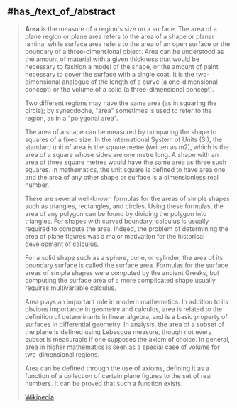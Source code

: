 ﻿---
has_id_wikidata: Q11500
subclass_of:
- "[[_Standards/WikiData/WD~physical_quantity,107715]]"
- "[[_Standards/WikiData/WD~scalar_quantity,181175]]"
- "[[_Standards/WikiData/WD~definite_integral,1991596]]"
- "[[_Standards/WikiData/WD~ISQ_derived_quantity,30337763]]"
- '[[_Standards/WikiData/WD~area,111811675]]'
- "[[_Standards/WikiData/WD~geometric_measure,123410660]]"
different_from:
- '[[_Standards/WikiData/WD~square,174782]]'
- "[[_Standards/WikiData/WD~surface_area,1379273]]"
described_by_source:
- "[[_Standards/WikiData/WD~Encyclopædia_Britannica_11th_edition,867541]]"
- "[[_Standards/WikiData/WD~Encyclopædia_Britannica_Ninth_Edition,20096917]]"
- "[[_Standards/WikiData/WD~ISO_80000-3_2006_Quantities_and_units_—_Part_3__Space_and_time,26711932]]"
- "[[_Standards/WikiData/WD~ISO_80000-3_2019_Quantities_and_units_—_Part_3__Space_and_time,90137277]]"
topic_s_main_Wikimedia_portal: "[[_Standards/WikiData/WD~Contents_Portals,5008867]]"
maintained_by_WikiProject: "[[_Standards/WikiData/WD~WikiProject_Mathematics,8487137]]"
permanent_duplicated_item: '[[_Standards/WikiData/WD~Q110206152,110206152]]'
pronunciation_audio: "http://commons.wikimedia.org/wiki/Special:FilePath/LL-Q1571%20%28mar%29-Vj18081991-%E0%A4%95%E0%A5%8D%E0%A4%B7%E0%A5%87%E0%A4%A4%E0%A5%8D%E0%A4%B0%E0%A4%AB%E0%A4%B3.wav"
Stack_Exchange_tag: "https://stackoverflow.com/tags/area"
IEV_number: 102-04-33
OpenStreetMap_tag_or_key: "Key:area"
defining_formula: "<math xmlns=\"http://www.w3.org/1998/Math/MathML\" display=\"block\" alttext=\"{\\displaystyle A=\\iint \\mathrm {d} x\\mathrm {d} y}\">\n  <semantics>\n    <mrow class=\"MJX-TeXAtom-ORD\">\n      <mstyle displaystyle=\"true\" scriptlevel=\"0\">\n        <mi>A</mi>\n        <mo>=</mo>\n        <mo>&#x222C;<!-- ∬ --></mo>\n        <mrow class=\"MJX-TeXAtom-ORD\">\n          <mi mathvariant=\"normal\">d</mi>\n        </mrow>\n        <mi>x</mi>\n        <mrow class=\"MJX-TeXAtom-ORD\">\n          <mi mathvariant=\"normal\">d</mi>\n        </mrow>\n        <mi>y</mi>\n      </mstyle>\n    </mrow>\n    <annotation encoding=\"application/x-tex\">{\\displaystyle A=\\iint \\mathrm {d} x\\mathrm {d} y}</annotation>\n  </semantics>\n</math>"
in_defining_formula:
- "<math xmlns=\"http://www.w3.org/1998/Math/MathML\" display=\"block\" alttext=\"{\\displaystyle y}\">\n  <semantics>\n    <mrow class=\"MJX-TeXAtom-ORD\">\n      <mstyle displaystyle=\"true\" scriptlevel=\"0\">\n        <mi>y</mi>\n      </mstyle>\n    </mrow>\n    <annotation encoding=\"application/x-tex\">{\\displaystyle y}</annotation>\n  </semantics>\n</math>"
- "<math xmlns=\"http://www.w3.org/1998/Math/MathML\" display=\"block\" alttext=\"{\\displaystyle A}\">\n  <semantics>\n    <mrow class=\"MJX-TeXAtom-ORD\">\n      <mstyle displaystyle=\"true\" scriptlevel=\"0\">\n        <mi>A</mi>\n      </mstyle>\n    </mrow>\n    <annotation encoding=\"application/x-tex\">{\\displaystyle A}</annotation>\n  </semantics>\n</math>"
- "<math xmlns=\"http://www.w3.org/1998/Math/MathML\" display=\"block\" alttext=\"{\\displaystyle x}\">\n  <semantics>\n    <mrow class=\"MJX-TeXAtom-ORD\">\n      <mstyle displaystyle=\"true\" scriptlevel=\"0\">\n        <mi>x</mi>\n      </mstyle>\n    </mrow>\n    <annotation encoding=\"application/x-tex\">{\\displaystyle x}</annotation>\n  </semantics>\n</math>"
quantity_symbol_LaTeX_:
- "<math xmlns=\"http://www.w3.org/1998/Math/MathML\" display=\"block\" alttext=\"{\\displaystyle A}\">\n  <semantics>\n    <mrow class=\"MJX-TeXAtom-ORD\">\n      <mstyle displaystyle=\"true\" scriptlevel=\"0\">\n        <mi>A</mi>\n      </mstyle>\n    </mrow>\n    <annotation encoding=\"application/x-tex\">{\\displaystyle A}</annotation>\n  </semantics>\n</math>"
- "<math xmlns=\"http://www.w3.org/1998/Math/MathML\" display=\"block\" alttext=\"{\\displaystyle S}\">\n  <semantics>\n    <mrow class=\"MJX-TeXAtom-ORD\">\n      <mstyle displaystyle=\"true\" scriptlevel=\"0\">\n        <mi>S</mi>\n      </mstyle>\n    </mrow>\n    <annotation encoding=\"application/x-tex\">{\\displaystyle S}</annotation>\n  </semantics>\n</math>"
ISQ_dimension: "<math xmlns=\"http://www.w3.org/1998/Math/MathML\" display=\"block\" alttext=\"{\\displaystyle {\\mathsf {L}}^{2}}\">\n  <semantics>\n    <mrow class=\"MJX-TeXAtom-ORD\">\n      <mstyle displaystyle=\"true\" scriptlevel=\"0\">\n        <msup>\n          <mrow class=\"MJX-TeXAtom-ORD\">\n            <mrow class=\"MJX-TeXAtom-ORD\">\n              <mi mathvariant=\"sans-serif\">L</mi>\n            </mrow>\n          </mrow>\n          <mrow class=\"MJX-TeXAtom-ORD\">\n            <mn>2</mn>\n          </mrow>\n        </msup>\n      </mstyle>\n    </mrow>\n    <annotation encoding=\"application/x-tex\">{\\displaystyle {\\mathsf {L}}^{2}}</annotation>\n  </semantics>\n</math>"
Wikidata_property: area
recommended_unit_of_measurement: "[[_Standards/WikiData/WD~square_metre,25343]]"
follows: '[[_Standards/WikiData/WD~length,36253]]'
followed_by: '[[_Standards/WikiData/WD~volume,39297]]'
quantity_symbol_string_: S
Colon_Classification: C152
Commons_category: Area
---

## #has_/text_of_/abstract 

> **Area** is the measure of a region's size on a surface. The area of a plane region or plane area refers to the area of a shape or planar lamina, while surface area refers to the area of an open surface or the boundary of a three-dimensional object. Area can be understood as the amount of material with a given thickness that would be necessary to fashion a model of the shape, or the amount of paint necessary to cover the surface with a single coat. It is the two-dimensional analogue of the length of a curve (a one-dimensional concept) or the volume of a solid (a three-dimensional concept).
>
> Two different regions may have the same area (as in squaring the circle); by synecdoche, "area" sometimes is used to refer to the region, as in a "polygonal area".
>
> The area of a shape can be measured by comparing the shape to squares of a fixed size. In the International System of Units (SI), the standard unit of area is the square metre (written as m2), which is the area of a square whose sides are one metre long.  A shape with an area of three square metres would have the same area as three such squares.  In mathematics, the unit square is defined to have area one, and the area of any other shape or surface is a dimensionless real number.
>
> There are several well-known formulas for the areas of simple shapes such as triangles, rectangles, and circles.  Using these formulas, the area of any polygon can be found by dividing the polygon into triangles.  For shapes with curved boundary, calculus is usually required to compute the area.  Indeed, the problem of determining the area of plane figures was a major motivation for the historical development of calculus.
>
> For a solid shape such as a sphere, cone, or cylinder, the area of its boundary surface is called the surface area. Formulas for the surface areas of simple shapes were computed by the ancient Greeks, but computing the surface area of a more complicated shape usually requires multivariable calculus.
>
> Area plays an important role in modern mathematics.  In addition to its obvious importance in geometry and calculus, area is related to the definition of determinants in linear algebra, and is a basic property of surfaces in differential geometry. In analysis, the area of a subset of the plane is defined using Lebesgue measure, though not every subset is measurable if one supposes the axiom of choice.  In general, area in higher mathematics is seen as a special case of volume for two-dimensional regions.
>
> Area can be defined through the use of axioms, defining it as a function of a collection of certain plane figures to the set of real numbers. It can be proved that such a function exists.
>
> [Wikipedia](https://en.wikipedia.org/wiki/Area)


